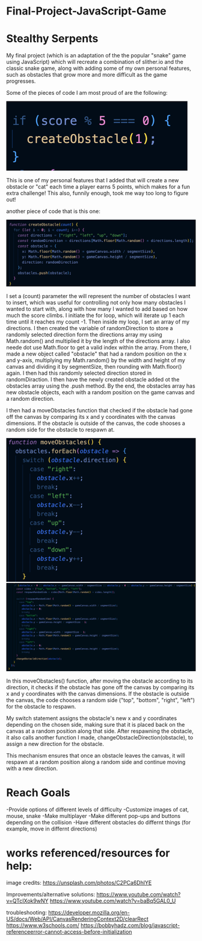 # Final-Project-JavaScript-Game

# Stealthy Serpents

My final project (which is an adaptation of the the popular "snake" game using JavaScript) which will recreate a combination of slither.io and the classic snake game, along with adding some of my own personal features, such as obstacles that grow more and more difficult as the game progresses.

Some of the pieces of code I am most proud of are the following:

![alt text](./images-here/Screen%20Shot%201.png)


This is one of my personal features that I added that will create a new obstacle or "cat" each time a player earns 5 points, which makes for a fun extra challenge! This also, funnily enough, took me way too long to figure out!

another piece of code that is this one: 

![alt text](./images-here/screen%20shot%202.png)


I set a (count) parameter the will represent the number of obstacles I want to insert, which was useful for controlling not only how many obstacles I wanted to start with, along with how many I wanted to add based on how much the score climbs. I initiate the for loop, which will iterate up 1 each time until it reaches my count -1. Then inside my loop, I set an array of my directions. I then created the variable of randomDirection to store a randomly selected direction form the directions array my using Math.random() and multiplied it by the length of the directions array. I also neede dot use Math.floor to get a valid index within the array. From there, I made a new object called "obstacle" that had a random position on the x and y-axis, multiplying my Math.random() by the width and height of my canvas and dividing it by segmentSize, then rounding with Math.floor() again. I then had this randomly selected direction stored in randomDiraction. I then have the newly created obstacle added ot the obstacles array using the .push method. By the end, the obstacles array has new obstacle objects, each with a random position on the game canvas and a random direction.

I then had a moveObstacles function that checked if the obstacle had gone off the canvas by comparing its x and y coordinates with the canvas dimensions. If the obstacle is outside of the canvas, the code shooses a random side for the obstacle to respawn at.

![alt text](./images-here/screen%20shot%203.png)
![alt text](./images-here/screen%20shot%204.png)

In this moveObstacles() function, after moving the obstacle according to its direction, it checks if the obstacle has gone off the canvas by comparing its x and y coordinates with the canvas dimensions. If the obstacle is outside the canvas, the code chooses a random side ("top", "bottom", "right", "left") for the obstacle to respawn.

My switch statement assigns the obstacle's new x and y coordinates depending on the chosen side, making sure that it is placed back on the canvas at a random position along that side. After respawning the obstacle, it also calls another function I made, changeObstacleDirection(obstacle), to assign a new direction for the obstacle.

This mechanism ensures that once an obstacle leaves the canvas, it will respawn at a random position along a random side and continue moving with a new direction.

# Reach Goals
-Provide options of different levels of difficulty
-Customize images of cat, mouse, snake
-Make multiplayer 
-Make different pop-ups and buttons depending on the collision
-Have different obstacles do differnt things (for example, move in differnt directions)

# works referenced/resources for help:

image credits: 
https://unsplash.com/photos/C2PCa6DhlYE

Improvements/alternative solutions: 
https://www.youtube.com/watch?v=QTcIXok9wNY
https://www.youtube.com/watch?v=baBq5GAL0_U

troubleshooting:
https://developer.mozilla.org/en-US/docs/Web/API/CanvasRenderingContext2D/clearRect
https://www.w3schools.com/
 https://bobbyhadz.com/blog/javascript-referenceerror-cannot-access-before-initialization

